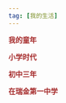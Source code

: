```yaml
---
tag: [我的生活]
---
```


**<font color = "brown">我的童年</font>**  

**<font color = "brown">小学时代</font>**  

**<font color = "brown">初中三年</font>**  

**<font color = "brown">在瑞金第一中学</font>**  